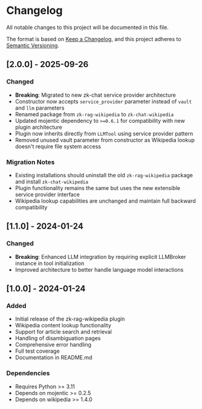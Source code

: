 # Changelog

All notable changes to this project will be documented in this file.

The format is based on [Keep a Changelog](https://keepachangelog.com/en/1.0.0/),
and this project adheres to [Semantic Versioning](https://semver.org/spec/v2.0.0.html).

## [2.0.0] - 2025-09-26

### Changed
- **Breaking**: Migrated to new zk-chat service provider architecture
- Constructor now accepts `service_provider` parameter instead of `vault` and `llm` parameters
- Renamed package from `zk-rag-wikipedia` to `zk-chat-wikipedia`
- Updated mojentic dependency to `>=0.6.1` for compatibility with new plugin architecture
- Plugin now inherits directly from `LLMTool` using service provider pattern
- Removed unused vault parameter from constructor as Wikipedia lookup doesn't require file system access

### Migration Notes
- Existing installations should uninstall the old `zk-rag-wikipedia` package and install `zk-chat-wikipedia`
- Plugin functionality remains the same but uses the new extensible service provider interface
- Wikipedia lookup capabilities are unchanged and maintain full backward compatibility

## [1.1.0] - 2024-01-24

### Changed
- **Breaking**: Enhanced LLM integration by requiring explicit LLMBroker instance in tool initialization
- Improved architecture to better handle language model interactions

## [1.0.0] - 2024-01-24

### Added
- Initial release of the zk-rag-wikipedia plugin
- Wikipedia content lookup functionality
- Support for article search and retrieval
- Handling of disambiguation pages
- Comprehensive error handling
- Full test coverage
- Documentation in README.md

### Dependencies
- Requires Python >= 3.11
- Depends on mojentic >= 0.2.5
- Depends on wikipedia >= 1.4.0
